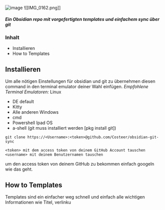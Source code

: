 ![image](https://github.com/Costeer/obsidian-git-sync/assets/142180709/019dbf11-693a-408e-98ea-13a7b6c8a0fc)
![[IMG_0162.png]]
##### *Ein Obsidian repo mit vorgefertigten templates und einfachem sync über git*

### Inhalt
- Installieren
- How to Templates

## Installieren
Um alle nötigen Einstellungen für obsidian und git zu übernehmen diesen command in den terminal emulator deiner Wahl einfügen.
*Empfohlene Terminal Emulatoren:*
Linux
- DE default
- Kitty
- Alle anderen
Windows
- cmd
- Powershell
Ipad OS
- a-shell (git muss installiert werden [pkg install git])
```
git clone https://<Username>:<token>@github.com/Costeer/obsidian-git-sync

<token> mit dem access token von deinem GitHub Account tauschen 
<username> mit deinem Benutzernamen tauschen
```
um den access token von deinem GitHub zu bekommen einfach googeln wie das geht.

## How to Templates
Templates sind ein einfacher weg schnell und einfach alle wichtigen Informationen wie Titel, verlinku



